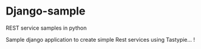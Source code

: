 # Django-sample
REST service samples in python

Sample django application to create simple Rest services using Tastypie... !
